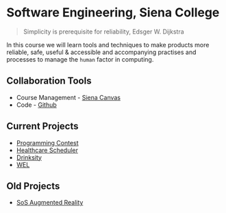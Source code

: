 # Software Engineering, Siena College
> Simplicity is prerequisite for reliability, Edsger W. Dijkstra


In this course we will learn tools and techniques to make products more reliable, safe, useful & accessible and accompanying practises and processes to manage the `human` factor in computing.

## Collaboration Tools
- Course Management - [Siena Canvas](https://canvas.siena.edu)
- Code - [Github](https://github.com/SienaCollegeSoftwareEngineering/)
## Current Projects
- [Programming Contest](https://github.com/SienaCollegeSoftwareEngineering/ProgrammingContest)
- [Healthcare Scheduler](https://github.com/SienaCollegeSoftwareEngineering/Healthcare-Scheduler)
- [Drinksity](https://github.com/SienaCollegeSoftwareEngineering/Drinksity)
- [WEL](https://github.com/welgroup/core)

## Old Projects
- [SoS Augmented Reality](https://github.com/SienaCollegeSoftwareEngineering/SoS_Augmented_Reality)
